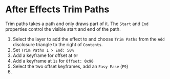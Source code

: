 # After Effects Trim Paths

Trim paths takes a path and only draws part of it. The `Start` and `End` properties control the visible start and end of the path.

1. Select the layer to add the effect to and choose `Trim Paths` from the `Add` disclosure triangle to the right of `Contents`.
2. Set `Trim Paths 1 > End: 50%`
3. Add a keyframe for offset at `0f`
4. Add a keyframe at `1s` for `Offset: 0x90`
5. Select the two offset keyframes, add an `Easy Ease` (`F9`)
6. 